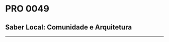 # PRO 0049

## Saber Local: Comunidade e Arquitetura

* * * * * * * * * * * * * * * * * * * * * * * * * * * * * * * * * * * *



